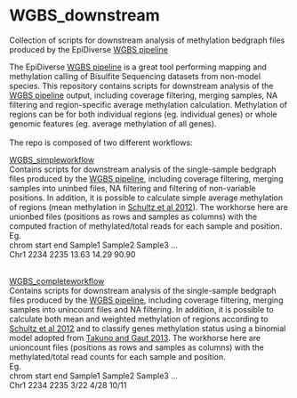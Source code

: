 # WGBS_downstream
Collection of scripts for downstream analysis of methylation bedgraph files produced by the EpiDiverse [WGBS pipeline](https://github.com/EpiDiverse/wgbs)

The EpiDiverse [WGBS pipeline](https://github.com/EpiDiverse/wgbs) is a great tool performing mapping and methylation calling of Bisulfite Sequencing datasets from non-model species. This repository contains scripts for downstream analysis of the [WGBS pipeline](https://github.com/EpiDiverse/wgbs) output, including coverage filtering, merging samples, NA filtering and region-specific average methylation calculation. Methylation of regions can be for both individual regions (eg. individual genes) or whole genomic features (eg. average methylation of all genes).
<br/> 
<br/> 
The repo is composed of two different workflows:

[WGBS_simpleworkflow](https://github.com/Dario-Galanti/WGBS_downstream/tree/main/WGBS_simpleworkflow)<br/>
Contains scripts for downstream analysis of the single-sample bedgraph files produced by the [WGBS pipeline](https://github.com/EpiDiverse/wgbs), including coverage filtering, merging samples into uninbed files, NA filtering and filtering of non-variable positions.
In addition, it is possible to calculate simple average methylation of regions (mean methylation in [Schultz et al 2012](https://www.cell.com/trends/genetics/fulltext/S0168-9525(12)00171-0)).
The workhorse here are unionbed files (positions as rows and samples as columns) with the computed fraction of methylated/total reads for each sample and position.<br/>
Eg.<br/>
chrom start end Sample1  Sample2  Sample3 ...<br/>
Chr1  2234 2235 13.63 14.29 90.90
<br/> 
<br/> 

[WGBS_completeworkflow](https://github.com/Dario-Galanti/WGBS_downstream/tree/main/WGBS_completeworkflow)<br/>
Contains scripts for downstream analysis of the single-sample bedgraph files produced by the [WGBS pipeline](https://github.com/EpiDiverse/wgbs), including coverage filtering, merging samples into unincount files and NA filtering.
In addition, it is possible to calculate both mean and weighted methylation of regions according to [Schultz et al 2012](https://www.cell.com/trends/genetics/fulltext/S0168-9525(12)00171-0) and to classify genes methylation status using a binomial model adopted from [Takuno and Gaut 2013](https://www.pnas.org/doi/abs/10.1073/pnas.1215380110).
The workhorse here are unioncount files (positions as rows and samples as columns) with the methylated/total read counts for each sample and position.<br/>
Eg.<br/>
chrom start end Sample1  Sample2  Sample3 ...<br/>
Chr1  2234 2235 3/22 4/28 10/11


